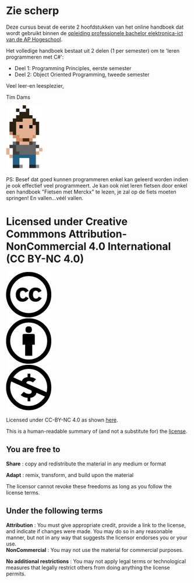 # Zie scherp

Deze cursus bevat de eerste 2 hoofdstukken van het online handboek dat wordt gebruikt binnen de [opleiding professionele bachelor elektronica-ict van de AP Hogeschool](https://www.ap.be/opleiding/elektronica-ict).

Het volledige handboek bestaat uit 2 delen (1 per semester) om te 'leren programmeren met C\#':

* Deel 1: Programming Principles, eerste semester
* Deel 2: Object Oriented Programming, tweede semester

Veel leer-en leesplezier,

Tim Dams

![Logo ikke](/assets/0_intro/tdams.jpg)

PS: Besef dat goed kunnen programmeren enkel kan geleerd worden indien je ook effectief veel programmeert. Je kan ook niet leren fietsen door enkel een handboek "Fietsen met Merckx" te lezen, je zal op de fiets moeten springen! En vallen...véél vallen.

# Licensed under Creative Commmons Attribution-NonCommercial 4.0 International \(CC BY-NC 4.0\)

![Licenicon](/assets/ccicon.png)  
![Licenicon](/assets/ccat.png)  
![Licenicon](/assets/ccnc.png)

Licensed under CC-BY-NC 4.0 as shown [here](LICENSE.MD).

This is a human-readable summary of \(and not a substitute for\) the [license](LICENSE.MD).

## You are free to

**Share** : copy and redistribute the material in any medium or format

**Adapt** : remix, transform, and build upon the material

The licensor cannot revoke these freedoms as long as you follow the license terms.

## Under the following terms

**Attribution** : You must give appropriate credit, provide a link to the license, and indicate if changes were made. You may do so in any reasonable manner, but not in any way that suggests the licensor endorses you or your use.  
**NonCommercial** : You may not use the material for commercial purposes.

**No additional restrictions** : You may not apply legal terms or technological measures that legally restrict others from doing anything the license permits.
